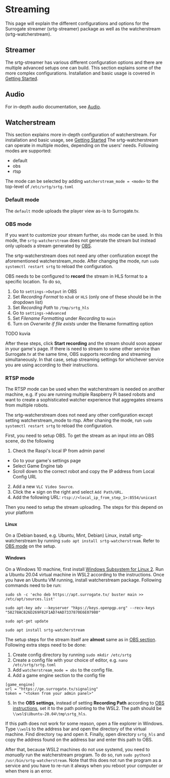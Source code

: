 # Streaming

This page will explain the different configurations and options for the
Surrogate streamer (srtg-streamer) package as well as the watcherstream
(srtg-watcherstream). 

## Streamer

The srtg-streamer has various different configuration options and there are
multiple advanced setups one can build. This section explains some of the more
complex configurations. Installation and basic usage is covered in
[Getting Started](getting_started.html#installing-surrogate-streamer).

## Audio

For in-depth audio documentation, see [Audio](audio).

## Watcherstream

This section explains more in-depth configuration of watcherstream. For installation
and basic usage, see [Getting Started](getting_started.html#installing-surrogate-watcher-stream)
The srtg-watcherstream can operate in multiple modes, depending on the users'
needs. Following modes are supported:

- default
- obs
- rtsp

The mode can be selected by adding `watcherstream_mode = <mode>` to the top-level
of `/etc/srtg/srtg.toml`

### Default mode
The `default` mode uploads the player view as-is to Surrogate.tv.

### OBS mode
If you want to customize your stream further, `obs` mode can be used. In this mode,
the `srtg-watcherstream` does not generate the stream but instead only uploads a stream
generated by [OBS](https://obsproject.com/).

The srtg-watcherstream does not need any other confiuration except the aforementioned
watcherstream_mode. After changing the mode, run `sudo systemctl restart srtg` to
reload the configuration.

OBS needs to be configured to **record** the stream in HLS format to a specific
location. To do so,
1) Go to `settings->Output` in OBS
2) Set *Recording Format* to `m3u8` or `HLS` (only one of these should be in the dropdown list)
3) Set *Recording Path* to `/tmp/srtg_hls`
4) Go to `settings->Advanced`
5) Set *Filename Formatting* under *Recording* to `main`
6) Turn on *Overwrite if file exists* under the filename formatting option

TODO kuvia

After these steps, click **Start recording** and the stream should soon appear
in your game's page. If there is need to stream to some other service than
Surrogate.tv at the same time, OBS supports recording and streaming simultaneously.
In that case, setup streaming settings for whichever service you are using according
to their instructions.

### RTSP mode

The RTSP mode can be used when the watcherstream is needed on another machine,
e.g. if you are running multiple Raspberry Pi based robots and want to create
a sophisticated watcher experience that aggregates streams from multiple robots.

The srtg-watcherstream does not need any other configuration except setting
watcherstream_mode to rtsp. After chaning the mode, run `sudo systemctl restart srtg` to
reload the configuration.

First, you need to setup OBS. To get the stream as an input into an OBS scene, do the following
1) Check the Raspi's local IP from admin panel
  - Go to your game's settings page
  - Select Game Engine tab
  - Scroll down to the correct robot and copy the IP address from Local Config URL
2) Add a new `VLC Video Source`.
3) Click the **+** sign on the right and select `Add Path/URL`.
4) Add the following URL: `rtsp://<local_ip_from_step_1>:8554/unicast`

Then you need to setup the stream uploading. The steps for this depend on your platform

#### Linux

On a (Debian based, e.g. Ubuntu, Mint, Debian) Linux, install srtg-watcherstream
by running `sudo apt install srtg-watcherstream`. Refer to [OBS mode](#obs-mode) on the setup.

#### Windows

On a Windows 10 machine, first install [Windows Subsystem for Linux 2](https://docs.microsoft.com/en-us/windows/wsl/install-win10).
Run a Ubuntu 20.04 virtual machine in WSL2 according to the instructions.
Once you have an Ubuntu VM running, install watcherstream package. Following commands need to be run:
```
sudo sh -c 'echo deb https://apt.surrogate.tv/ buster main >> /etc/apt/sources.list'

sudo apt-key adv --keyserver "hkps://keys.openpgp.org" --recv-keys "58278AC826D269F82F1AD74AD7337870E6E07980"

sudo apt-get update

sudo apt install srtg-watcherstream
```
The setup steps for the stream itself are **almost** same as in [OBS section](#obs-mode).
Following extra steps need to be done:
1) Create config directory by running `sudo mkdir /etc/srtg`
2) Create a config file with your choice of editor, e.g. `nano /etc/srtg/srtg.toml`
3) Add `watcherstream_mode = obs` to the config file.
4) Add a game engine section to the config file
```
[game_engine]
url = "https://ge.surrogate.tv/signaling"
token = "<token from your admin panel>"
```
5) In the **OBS settings**, instead of setting **Recording Path** according to
[OBS instructions](#obs-mode), set it to the path pointing to the WSL2.
The path should be `\\wsl$\Ubuntu-20.04\tmp\srtg_hls`.

If this path does not work
for some reason, open a file explorer in Windows. Type `\\wsl$` to the address
bar and open the directory of the virtual machine. Find directory `tmp` and open it.
Finally, open directory `srtg_hls` and copy the address found on the address bar
and enter this path to OBS.

After that, because WSL2 machines do not use systemd, you need to *manually*
run the watcherstream program. To do so, run `sudo python3 /usr/bin/srtg-watcherstream`.
Note that this does not run the program as a service and you have to re-run it
always when you reboot your computer or when there is an error.

